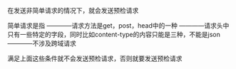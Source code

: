 
在发送非简单请求的情况下，就会发送预检请求

简单请求是指
  ————请求方法是get，post，head中的一种
  ————请求头中只有一些特定的字段，同时比如content-type的内容只能是三种，不能是json
  ————不涉及跨域请求

满足上面这些条件就不会发送预检请求，否则就要发送预检请求
